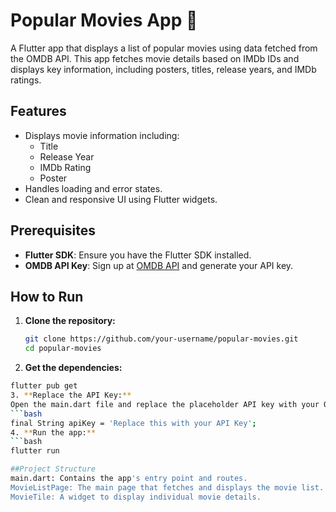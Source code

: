 # Popular Movies App 🎥

A Flutter app that displays a list of popular movies using data fetched from the OMDB API. This app fetches movie details based on IMDb IDs and displays key information, including posters, titles, release years, and IMDb ratings.

## Features
- Displays movie information including:
  - Title  
  - Release Year  
  - IMDb Rating  
  - Poster  
- Handles loading and error states.  
- Clean and responsive UI using Flutter widgets.  

## Prerequisites
- **Flutter SDK**: Ensure you have the Flutter SDK installed.  
- **OMDB API Key**: Sign up at [OMDB API](https://www.omdbapi.com/) and generate your API key.

## How to Run

1. **Clone the repository:**
   ```bash
   git clone https://github.com/your-username/popular-movies.git
   cd popular-movies
2. **Get the dependencies:**
```bash
flutter pub get
3. **Replace the API Key:**
Open the main.dart file and replace the placeholder API key with your OMDB API key:
```bash
final String apiKey = 'Replace this with your API Key';
4. **Run the app:**
```bash
flutter run

##Project Structure
main.dart: Contains the app's entry point and routes.
MovieListPage: The main page that fetches and displays the movie list.
MovieTile: A widget to display individual movie details.
